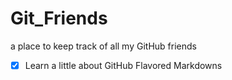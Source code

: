 Git_Friends
=========
a place to keep track of all my GitHub friends

-[x] Learn a little about GitHub Flavored Markdowns
